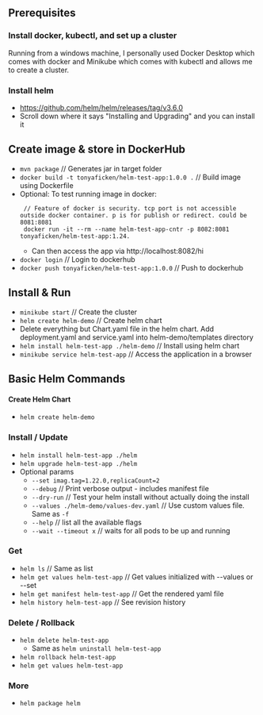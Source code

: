 ## Prerequisites

### Install docker, kubectl, and set up a cluster

Running from a windows machine, I personally used Docker Desktop which comes with docker and Minikube which comes with kubectl and allows me to create a cluster.

### Install helm

* https://github.com/helm/helm/releases/tag/v3.6.0
* Scroll down where it says "Installing and Upgrading" and you can install it

## Create image & store in DockerHub
* `mvn package` // Generates jar in target folder
* `docker build -t tonyaficken/helm-test-app:1.0.0 .` // Build image using Dockerfile
* Optional: To test running image in docker:
  ```
   // Feature of docker is security. tcp port is not accessible outside docker container. p is for publish or redirect. could be 8081:8081
   docker run -it --rm --name helm-test-app-cntr -p 8082:8081 tonyaficken/helm-test-app:1.24.
  ```
  * Can then access the app via http://localhost:8082/hi
* `docker login` // Login to dockerhub
* `docker push tonyaficken/helm-test-app:1.0.0` // Push to dockerhub

## Install & Run
* `minikube start` // Create the cluster
* `helm create helm-demo` // Create helm chart
*  Delete everything but Chart.yaml file in the helm chart. Add deployment.yaml and service.yaml into helm-demo/templates directory
* `helm install helm-test-app ./helm-demo` // Install using helm chart
* `minikube service helm-test-app` // Access the application in a browser

## Basic Helm Commands
#### Create Helm Chart
* `helm create helm-demo`

### Install / Update
* `helm install helm-test-app ./helm`
* `helm upgrade helm-test-app ./helm`
* Optional params
  * `--set imag.tag=1.22.0,replicaCount=2`
  * `--debug` // Print verbose output - includes manifest file
  * `--dry-run` // Test your helm install without actually doing the install
  * `--values ./helm-demo/values-dev.yaml` // Use custom values file. Same as `-f`
  * `--help` // list all the available flags
  * `--wait --timeout x` // waits for all pods to be up and running 
### Get
* `helm ls` // Same as list
* `helm get values helm-test-app` // Get values initialized with --values or --set
* `helm get manifest helm-test-app` // Get the rendered yaml file
* `helm history helm-test-app` // See revision history

### Delete / Rollback
* `helm delete helm-test-app`
  * Same as `helm uninstall helm-test-app`
* `helm rollback helm-test-app`
* `helm get values helm-test-app`

### More
* `helm package helm`
